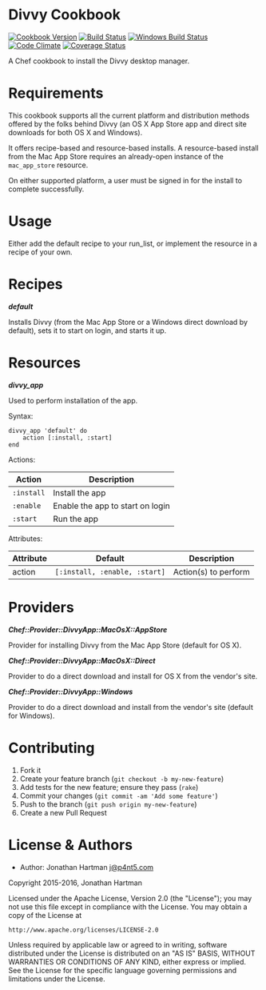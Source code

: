 Divvy Cookbook
==============
[![Cookbook Version](https://img.shields.io/cookbook/v/divvy.svg)][cookbook]
[![Build Status](https://img.shields.io/travis/RoboticCheese/divvy-chef.svg)][travis]
[![Windows Build Status](https://img.shields.io/appveyor/ci/RoboticCheese/divvy-chef.svg)][appveyor]
[![Code Climate](https://img.shields.io/codeclimate/github/RoboticCheese/divvy-chef.svg)][codeclimate]
[![Coverage Status](https://img.shields.io/coveralls/RoboticCheese/divvy-chef.svg)][coveralls]

[cookbook]: https://supermarket.chef.io/cookbooks/divvy
[travis]: https://travis-ci.org/RoboticCheese/divvy-chef
[appveyor]: https://ci.appveyor.com/project/RoboticCheese/divvy-chef
[codeclimate]: https://codeclimate.com/github/RoboticCheese/divvy-chef
[coveralls]: https://coveralls.io/r/RoboticCheese/divvy-chef

A Chef cookbook to install the Divvy desktop manager.

Requirements
============

This cookbook supports all the current platform and distribution methods
offered by the folks behind Divvy (an OS X App Store app and direct site
downloads for both OS X and Windows).

It offers recipe-based and resource-based installs. A resource-based install
from the Mac App Store requires an already-open instance of the `mac_app_store`
resource.

On either supported platform, a user must be signed in for the install to
complete successfully.

Usage
=====

Either add the default recipe to your run_list, or implement the resource in
a recipe of your own.

Recipes
=======

***default***

Installs Divvy (from the Mac App Store or a Windows direct download by
default), sets it to start on login, and starts it up.

Resources
=========

***divvy_app***

Used to perform installation of the app.

Syntax:

    divvy_app 'default' do
        action [:install, :start]
    end

Actions:

| Action     | Description                      |
|------------|----------------------------------|
| `:install` | Install the app                  |
| `:enable`  | Enable the app to start on login |
| `:start`   | Run the app                      |

Attributes:

| Attribute  | Default                       | Description          |
|------------|-------------------------------|----------------------|
| action     | `[:install, :enable, :start]` | Action(s) to perform |

Providers
=========

***Chef::Provider::DivvyApp::MacOsX::AppStore***

Provider for installing Divvy from the Mac App Store (default for OS X).

***Chef::Provider::DivvyApp::MacOsX::Direct***

Provider to do a direct download and install for OS X from the vendor's site. 

***Chef::Provider::DivvyApp::Windows***

Provider to do a direct download and install from the vendor's site (default
for Windows).

Contributing
============

1. Fork it
2. Create your feature branch (`git checkout -b my-new-feature`)
3. Add tests for the new feature; ensure they pass (`rake`)
4. Commit your changes (`git commit -am 'Add some feature'`)
5. Push to the branch (`git push origin my-new-feature`)
6. Create a new Pull Request

License & Authors
=================
- Author: Jonathan Hartman <j@p4nt5.com>

Copyright 2015-2016, Jonathan Hartman

Licensed under the Apache License, Version 2.0 (the "License");
you may not use this file except in compliance with the License.
You may obtain a copy of the License at

    http://www.apache.org/licenses/LICENSE-2.0

Unless required by applicable law or agreed to in writing, software
distributed under the License is distributed on an "AS IS" BASIS,
WITHOUT WARRANTIES OR CONDITIONS OF ANY KIND, either express or implied.
See the License for the specific language governing permissions and
limitations under the License.

